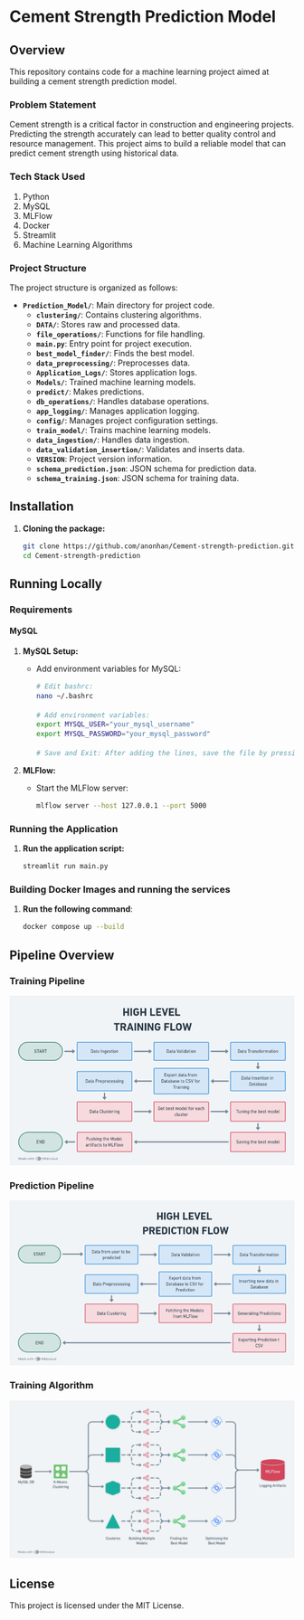 # Cement Strength Prediction Model

## Overview
This repository contains code for a machine learning project aimed at building a cement strength prediction model. 

### Problem Statement
Cement strength is a critical factor in construction and engineering projects. Predicting the strength accurately can lead to better quality control and resource management. This project aims to build a reliable model that can predict cement strength using historical data.

### Tech Stack Used
1. Python
2. MySQL
3. MLFlow
4. Docker
5. Streamlit
6. Machine Learning Algorithms

### Project Structure
The project structure is organized as follows:

- **`Prediction_Model/`**: Main directory for project code.
  - **`clustering/`**: Contains clustering algorithms.
  - **`DATA/`**: Stores raw and processed data.
  - **`file_operations/`**: Functions for file handling.
  - **`main.py`**: Entry point for project execution.
  - **`best_model_finder/`**: Finds the best model.
  - **`data_preprocessing/`**: Preprocesses data.
  - **`Application_Logs/`**: Stores application logs.
  - **`Models/`**: Trained machine learning models.
  - **`predict/`**: Makes predictions.
  - **`db_operations/`**: Handles database operations.
  - **`app_logging/`**: Manages application logging.
  - **`config/`**: Manages project configuration settings.
  - **`train_model/`**: Trains machine learning models.
  - **`data_ingestion/`**: Handles data ingestion.
  - **`data_validation_insertion/`**: Validates and inserts data.
  - **`VERSION`**: Project version information.
  - **`schema_prediction.json`**: JSON schema for prediction data.
  - **`schema_training.json`**: JSON schema for training data.

## Installation 

1. **Cloning the package:**
    ```bash
    git clone https://github.com/anonhan/Cement-strength-prediction.git
    cd Cement-strength-prediction

    ```

## Running Locally

### Requirements

#### MySQL

1. **MySQL Setup:**
    - Add environment variables for MySQL:
    
        ```bash
        # Edit bashrc:
        nano ~/.bashrc
        
        # Add environment variables:
        export MYSQL_USER="your_mysql_username"
        export MYSQL_PASSWORD="your_mysql_password"
        
        # Save and Exit: After adding the lines, save the file by pressing Ctrl + O, then press Enter. To exit Nano, press Ctrl + X.
        ```
2. **MLFlow:**
    - Start the MLFlow server:
    
        ```bash
        mlflow server --host 127.0.0.1 --port 5000
        ```

### Running the Application

1. **Run the application script:**
    ```bash
    streamlit run main.py
    ```

### Building Docker Images and running the services
1. **Run the following command**:
    ```bash
    docker compose up --build
    ```

## Pipeline Overview
### Training Pipeline 
![alt text](flowcharts/Cement-Strength-Training.png)

### Prediction Pipeline
![alt text](flowcharts/Cement-Strength-Prediction.png)

### Training Algorithm
![alt text](flowcharts/Training-Algorithm1.png)


## License

This project is licensed under the MIT License.
